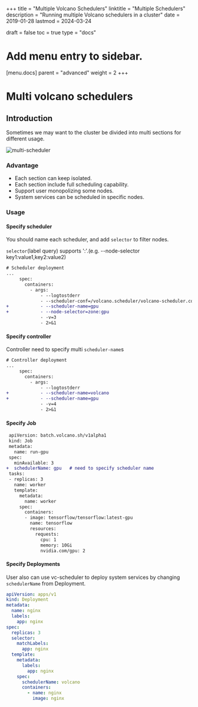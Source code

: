 +++
title = "Multiple Volcano Schedulers"
linktitle = "Multiple Schedulers"
description = "Running multiple Volcano schedulers in a cluster"
date = 2019-01-28
lastmod = 2024-03-24

draft = false
toc = true
type = "docs"

# Add menu entry to sidebar.
[menu.docs]
  parent = "advanced"
  weight = 2
+++

# Multi volcano schedulers

## Introduction

Sometimes we may want to the cluster be divided into multi sections for different usage.

![multi-scheduler](images/multi-volcano-schedulers.png)

### Advantage
- Each section can keep isolated.
- Each section include full scheduling capability.
- Support user monopolizing some nodes.
- System services can be scheduled in specific nodes.

### Usage

#### Specify scheduler
You should name each scheduler, and add `selector` to filter nodes.

`selector`(label query) supports ':'.(e.g. --node-selector key1:value1,key2:value2)

```diff
# Scheduler deployment
...
     spec:
       containers:
         - args:
             - --logtostderr
             - --scheduler-conf=/volcano.scheduler/volcano-scheduler.conf
+            - --scheduler-name=gpu
+            - --node-selector=zone:gpu
             - -v=3
             - 2>&1
```

#### Specify controller

Controller need to specify multi `scheduler-name`s

```diff
# Controller deployment
...
     spec:
       containers:
         - args:
             - --logtostderr
+            - --scheduler-name=volcano
+            - --scheduler-name=gpu
             - -v=4
             - 2>&1
```

#### Specify Job

```diff
 apiVersion: batch.volcano.sh/v1alpha1
 kind: Job
 metadata:
   name: run-gpu
 spec:
   minAvailable: 3
+  schedulerName: gpu   # need to specify scheduler name
 tasks:
 - replicas: 3
   name: worker
   template:
     metadata:
       name: worker
     spec:
       containers:
       - image: tensorflow/tensorflow:latest-gpu
         name: tensorflow
         resources:
           requests:
             cpu: 1
             memory: 10Gi
             nvidia.com/gpu: 2
```

#### Specify Deployments

User also can use vc-scheduler to deploy system services by changing `schedulerName` from Deployment.

```yaml
apiVersion: apps/v1
kind: Deployment
metadata:
  name: nginx
  labels:
    app: nginx
spec:
  replicas: 3
  selector:
    matchLabels:
      app: nginx
  template:
    metadata:
      labels:
        app: nginx
    spec:
      schedulerName: volcano
      containers:
        - name: nginx
          image: nginx
```